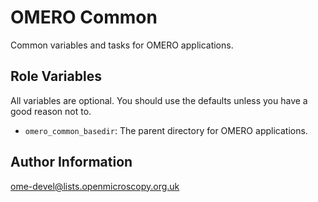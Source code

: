 OMERO Common
==========

Common variables and tasks for OMERO applications.


Role Variables
--------------

All variables are optional.
You should use the defaults unless you have a good reason not to.
- `omero_common_basedir`: The parent directory for OMERO applications.


Author Information
------------------

ome-devel@lists.openmicroscopy.org.uk
